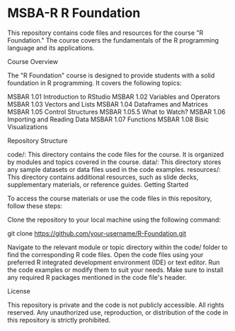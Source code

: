 # MSBA-R R Foundation

This repository contains code files and resources for the course "R Foundation." The course covers the fundamentals of the R programming language and its applications.

Course Overview

The "R Foundation" course is designed to provide students with a solid foundation in R programming. It covers the following topics:

MSBAR 1.01 Introduction to RStudio
MSBAR 1.02 Variables and Operators
MSBAR 1.03 Vectors and Lists
MSBAR 1.04 Dataframes and Matrices
MSBAR 1.05 Control Structures
MSBAR 1.05.5 What to Watch?
MSBAR 1.06 Importing and Reading Data
MSBAR 1.07 Functions
MSBAR 1.08 Bisic Visualizations

Repository Structure

code/: This directory contains the code files for the course. It is organized by modules and topics covered in the course.
data/: This directory stores any sample datasets or data files used in the code examples.
resources/: This directory contains additional resources, such as slide decks, supplementary materials, or reference guides.
Getting Started

To access the course materials or use the code files in this repository, follow these steps:

Clone the repository to your local machine using the following command:

git clone https://github.com/your-username/R-Foundation.git

Navigate to the relevant module or topic directory within the code/ folder to find the corresponding R code files.
Open the code files using your preferred R integrated development environment (IDE) or text editor.
Run the code examples or modify them to suit your needs. Make sure to install any required R packages mentioned in the code file's header.

License

This repository is private and the code is not publicly accessible. All rights reserved. Any unauthorized use, reproduction, or distribution of the code in this repository is strictly prohibited. 



